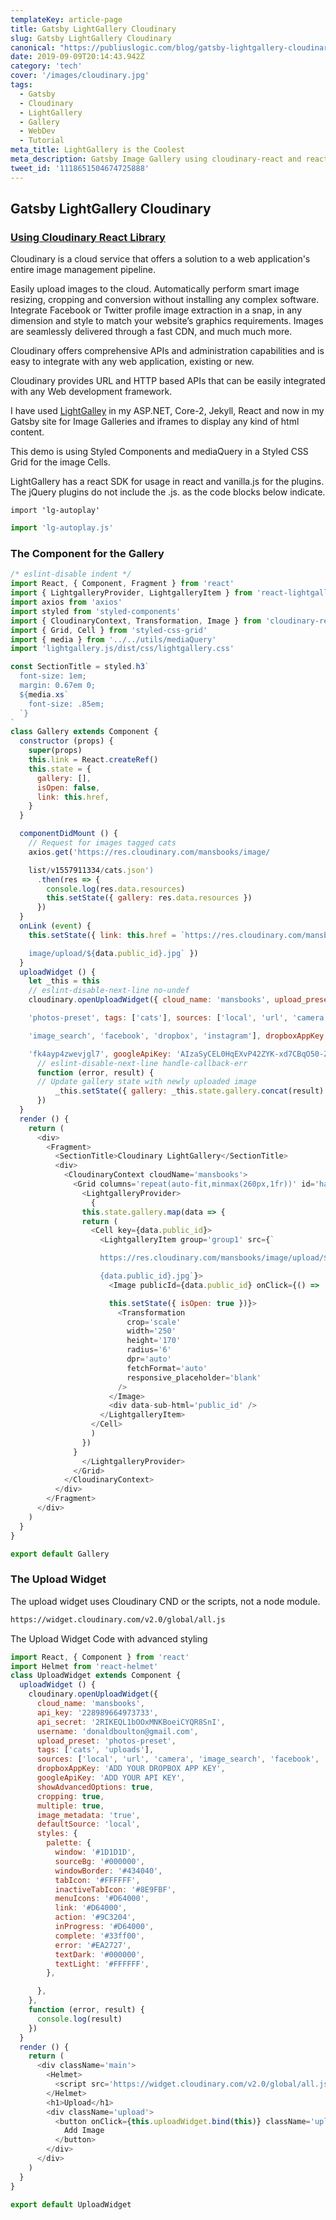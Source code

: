 ```yaml
---
templateKey: article-page
title: Gatsby LightGallery Cloudinary
slug: Gatsby LightGallery Cloudinary
canonical: "https://publiuslogic.com/blog/gatsby-lightgallery-cloudinary/"
date: 2019-09-09T20:14:43.942Z
category: 'tech'
cover: '/images/cloudinary.jpg'
tags:
  - Gatsby
  - Cloudinary
  - LightGallery 
  - Gallery
  - WebDev
  - Tutorial
meta_title: LightGallery is the Coolest
meta_description: Gatsby Image Gallery using cloudinary-react and react-lightgallery npm modules, styled with styled components and styled-css-grid.
tweet_id: '1118651504674725888'
---
```


## Gatsby LightGallery Cloudinary

### [Using Cloudinary React Library](https://www.npmjs.com/package/cloudinary-react/v/1.1.0)

Cloudinary is a cloud service that offers a solution to a web application's entire image management pipeline.

Easily upload images to the cloud. Automatically perform smart image resizing, cropping and conversion without installing any complex software. Integrate Facebook or Twitter profile image extraction in a snap, in any dimension and style to match your website’s graphics requirements. Images are seamlessly delivered through a fast CDN, and much much more.

Cloudinary offers comprehensive APIs and administration capabilities and is easy to integrate with any web application, existing or new.

Cloudinary provides URL and HTTP based APIs that can be easily integrated with any Web development framework.

I have used [LightGalley](http://sachinchoolur.github.io/lightGallery/) in my ASP.NET, Core-2, Jekyll, React and now in my Gatsby site for Image Galleries and iframes to display any kind of html content.

This demo is using Styled Components and mediaQuery in a Styled CSS Grid for the image Cells.

LightGallery has a react SDK for usage in react and vanilla.js for the plugins. The jQuery plugins do not include the .js. as the code blocks below indicate.

```js:title=jQuery
import 'lg-autoplay'
```

```jsx:title=vanilla.js
import 'lg-autoplay.js'
```

### The Component for the Gallery

```jsx:title=src/components/Cloudinary/index.js
/* eslint-disable indent */
import React, { Component, Fragment } from 'react'
import { LightgalleryProvider, LightgalleryItem } from 'react-lightgallery'
import axios from 'axios'
import styled from 'styled-components'
import { CloudinaryContext, Transformation, Image } from 'cloudinary-react'
import { Grid, Cell } from 'styled-css-grid'
import { media } from '../../utils/mediaQuery'
import 'lightgallery.js/dist/css/lightgallery.css'

const SectionTitle = styled.h3`
  font-size: 1em;
  margin: 0.67em 0;
  ${media.xs`
    font-size: .85em;
  `}
`
class Gallery extends Component {
  constructor (props) {
    super(props)
    this.link = React.createRef()
    this.state = {
      gallery: [],
      isOpen: false,
      link: this.href,
    }
  }

  componentDidMount () {
    // Request for images tagged cats
    axios.get('https://res.cloudinary.com/mansbooks/image/

    list/v1557911334/cats.json')
      .then(res => {
        console.log(res.data.resources)
        this.setState({ gallery: res.data.resources })
      })
  }
  onLink (event) {
    this.setState({ link: this.href = `https://res.cloudinary.com/mansbooks/

    image/upload/${data.public_id}.jpg` })
  }
  uploadWidget () {
    let _this = this
    // eslint-disable-next-line no-undef
    cloudinary.openUploadWidget({ cloud_name: 'mansbooks', upload_preset:

    'photos-preset', tags: ['cats'], sources: ['local', 'url', 'camera',

    'image_search', 'facebook', 'dropbox', 'instagram'], dropboxAppKey:

    'fk4ayp4zwevjgl7', googleApiKey: 'AIzaSyCEL0HqEXvP42ZYK-xd7CBqO50-ZzLKwFM' },
      // eslint-disable-next-line handle-callback-err
      function (error, result) {
      // Update gallery state with newly uploaded image
          _this.setState({ gallery: _this.state.gallery.concat(result) })
      })
  }
  render () { 
    return (
      <div>
        <Fragment>
          <SectionTitle>Cloudinary LightGallery</SectionTitle>
          <div>
            <CloudinaryContext cloudName='mansbooks'>
              <Grid columns='repeat(auto-fit,minmax(260px,1fr))' id='hash'>
                <LightgalleryProvider>
                  {
                this.state.gallery.map(data => {
                return (
                  <Cell key={data.public_id}>
                    <LightgalleryItem group='group1' src={`

                    https://res.cloudinary.com/mansbooks/image/upload/$

                    {data.public_id}.jpg`}>
                      <Image publicId={data.public_id} onClick={() =>

                      this.setState({ isOpen: true })}>
                        <Transformation
                          crop='scale'
                          width='250'
                          height='170'
                          radius='6'
                          dpr='auto'
                          fetchFormat='auto'
                          responsive_placeholder='blank'
                        />
                      </Image>
                      <div data-sub-html='public_id' />
                    </LightgalleryItem>
                  </Cell>
                  )
                })
              }
                </LightgalleryProvider>
              </Grid>
            </CloudinaryContext>
          </div>
        </Fragment>
      </div>
    )
  }
}

export default Gallery

```

### The Upload Widget

The upload widget uses Cloudinary CND or the scripts, not a node module.

```html
https://widget.cloudinary.com/v2.0/global/all.js
```

The Upload Widget Code with advanced styling

```jsx:title=src/components/Cloudinary/UploadWidget.js
import React, { Component } from 'react'
import Helmet from 'react-helmet'
class UploadWidget extends Component {
  uploadWidget () {
    cloudinary.openUploadWidget({
      cloud_name: 'mansbooks',
      api_key: '228989664973733',
      api_secret: '2RIKEQL1bOOxMNKBoeiCYQR8SnI',
      username: 'donaldboulton@gmail.com',
      upload_preset: 'photos-preset',
      tags: ['cats', 'uploads'],
      sources: ['local', 'url', 'camera', 'image_search', 'facebook', 'dropbox', 'instagram'],
      dropboxAppKey: 'ADD YOUR DROPBOX APP KEY',
      googleApiKey: 'ADD YOUR API KEY',
      showAdvancedOptions: true,
      cropping: true,
      multiple: true,
      image_metadata: 'true',
      defaultSource: 'local',
      styles: {
        palette: {
          window: '#1D1D1D',
          sourceBg: '#000000',
          windowBorder: '#434040',
          tabIcon: '#FFFFFF',
          inactiveTabIcon: '#8E9FBF',
          menuIcons: '#D64000',
          link: '#D64000',
          action: '#9C3204',
          inProgress: '#D64000',
          complete: '#33ff00',
          error: '#EA2727',
          textDark: '#000000',
          textLight: '#FFFFFF',
        },

      },
    },
    function (error, result) {
      console.log(result)
    })
  }
  render () {
    return (
      <div className='main'>
        <Helmet>
          <script src='https://widget.cloudinary.com/v2.0/global/all.js' type='text/javascript' />
        </Helmet>
        <h1>Upload</h1>
        <div className='upload'>
          <button onClick={this.uploadWidget.bind(this)} className='upload-button button is-primary'>
            Add Image
          </button>
        </div>
      </div>
    )
  }
}

export default UploadWidget

```
